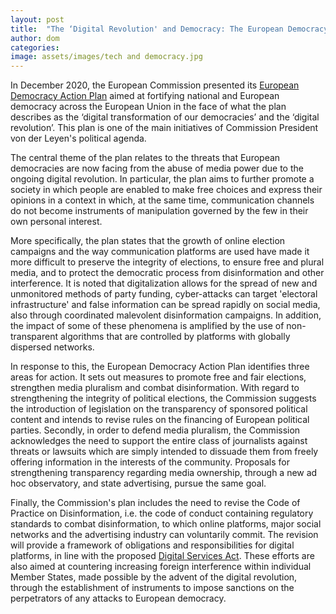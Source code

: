 ```yaml
---
layout: post
title:  "The ‘Digital Revolution' and Democracy: The European Democracy Action Plan"
author: dom
categories: 
image: assets/images/tech and democracy.jpg
---
```

In December 2020, the European Commission presented its [European Democracy Action Plan](https://eur-lex.europa.eu/legal-content/EN/TXT/?uri=COM%3A2020%3A790%3AFIN&qid=1607079662423) aimed at fortifying national and European democracy across the European Union in the face of what the plan describes as the ‘digital transformation of our democracies’ and the ‘digital revolution’. This plan is one of the main initiatives of Commission President von der Leyen's political agenda. 

The central theme of the plan relates to the threats that European democracies are now facing from the abuse of media power due to the ongoing digital revolution. In particular, the plan aims to further promote a society in which people are enabled to make free choices and express their opinions in a context in which, at the same time, communication channels do not become instruments of manipulation governed by the few in their own personal interest. 

More specifically, the plan states that the growth of online election campaigns and the way communication platforms are used have made it more difficult to preserve the integrity of elections, to ensure free and plural media, and to protect the democratic process from disinformation and other interference. It is noted that digitalization allows for the spread of new and unmonitored methods of party funding, cyber-attacks can target 'electoral infrastructure' and false information can be spread rapidly on social media, also through coordinated malevolent disinformation campaigns. In addition, the impact of some of these phenomena is amplified by the use of non-transparent algorithms that are controlled by platforms with globally dispersed networks.

In response to this, the European Democracy Action Plan identifies three areas for action. It sets out measures to promote free and fair elections, strengthen media pluralism and combat disinformation. With regard to strengthening the integrity of political elections, the Commission suggests the introduction of legislation on the transparency of sponsored political content and intends to revise rules on the financing of European political parties. Secondly, in order to defend media pluralism, the Commission acknowledges the need to support the entire class of journalists against threats or lawsuits which are simply intended to dissuade them from freely offering information in the interests of the community. Proposals for strengthening transparency regarding media ownership, through a new ad hoc observatory, and state advertising, pursue the same goal.

Finally, the Commission's plan includes the need to revise the Code of Practice on Disinformation, i.e. the code of conduct containing regulatory standards to combat disinformation, to which online platforms, major social networks and the advertising industry can voluntarily commit. The revision will provide a framework of obligations and responsibilities for digital platforms, in line with the proposed [Digital Services Act](https://ec.europa.eu/info/strategy/priorities-2019-2024/europe-fit-digital-age/digital-services-act-ensuring-safe-and-accountable-online-environment_en). These efforts are also aimed at countering increasing foreign interference within individual Member States, made possible by the advent of the digital revolution, through the establishment of instruments to impose sanctions on the perpetrators of any attacks to European democracy.
